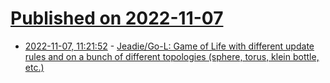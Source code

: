 # [Published on 2022-11-07](index.md)

* [2022-11-07, 11:21:52](https://lobste.rs/s/rrqnxi/jeadie_go_l_game_life_with_different) - [Jeadie/Go-L: Game of Life with different update rules and on a bunch of different topologies (sphere, torus, klein bottle, etc.)](https://github.com/Jeadie/Go-L)
